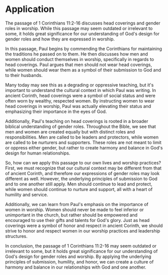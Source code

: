# Application

The passage of 1 Corinthians 11:2-16 discusses head coverings and gender roles in worship. While this passage may seem outdated or irrelevant to some, it holds great significance for our understanding of God's design for gender roles and how they are expressed in worship.

In this passage, Paul begins by commending the Corinthians for maintaining the traditions he passed on to them. He then discusses how men and women should conduct themselves in worship, specifically in regards to head coverings. Paul argues that men should not wear head coverings, while women should wear them as a symbol of their submission to God and to their husbands.

Many today may see this as a degrading or oppressive teaching, but it's important to understand the cultural context in which Paul was writing. In ancient Corinth, head coverings were a symbol of social status and were often worn by wealthy, respected women. By instructing women to wear head coverings in worship, Paul was actually elevating their status and emphasizing their importance in the eyes of God.

Additionally, Paul's teaching on head coverings is rooted in a broader biblical understanding of gender roles. Throughout the Bible, we see that men and women are created equally but with distinct roles and responsibilities. Men are called to be leaders and protectors, while women are called to be nurturers and supporters. These roles are not meant to limit or oppress either gender, but rather to create harmony and balance in God's design for human relationships.

So, how can we apply this passage to our own lives and worship practices? First, we must recognize that our cultural context may be different from that of ancient Corinth, and therefore our expressions of gender roles may look different as well. However, the underlying principles of submission to God and to one another still apply. Men should continue to lead and protect, while women should continue to nurture and support, all with a heart of humility and service.

Additionally, we can learn from Paul's emphasis on the importance of women in worship. Women should never be made to feel inferior or unimportant in the church, but rather should be empowered and encouraged to use their gifts and talents for God's glory. Just as head coverings were a symbol of honor and respect in ancient Corinth, we should strive to honor and respect women in our worship practices and leadership structures.

In conclusion, the passage of 1 Corinthians 11:2-16 may seem outdated or irrelevant to some, but it holds great significance for our understanding of God's design for gender roles and worship. By applying the underlying principles of submission, humility, and honor, we can create a culture of harmony and balance in our relationships with God and one another.

